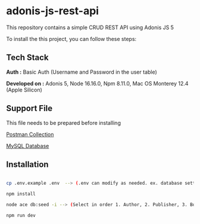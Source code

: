 # adonis-js-rest-api

This repository contains a simple CRUD REST API using Adonis JS 5

To install the this project, you can follow these steps:

## Tech Stack

**Auth :** Basic Auth (Username and Password in the user table)

**Developed on :** Adonis 5, Node 16.16.0, Npm 8.11.0, Mac OS Monterey 12.4 (Apple Silicon)

## Support File

This file needs to be prepared before installing

[Postman Collection](https://github.com/fajarfaruq/adonis-js-rest-api/blob/main/Adonis%20JS%20Rest%20API.postman_collection.json)

[MySQL Database](https://github.com/fajarfaruq/adonis-js-rest-api/blob/main/book_collections.sql)

## Installation

```bash

cp .env.example .env  --> (.env can modify as needed. ex. database setting)

npm install 

node ace db:seed -i --> (Select in order 1. Author, 2. Publisher, 3. Book, 4. User)

npm run dev

```